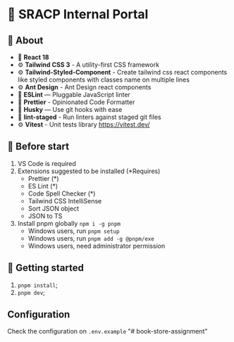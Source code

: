 # 🚀 SRACP Internal Portal

## 🚀 About

- 🚀 **React 18**
- ⚙️ **Tailwind CSS 3** - A utility-first CSS framework
- ⚙️ **Tailwind-Styled-Component** - Create tailwind css react components like styled components with classes name on multiple lines
- ⚙️ **Ant Design** - Ant Design react components
- 📏 **ESLint** — Pluggable JavaScript linter
- 💖 **Prettier** - Opinionated Code Formatter
- 🐶 **Husky** — Use git hooks with ease
- 🚫 **lint-staged** - Run linters against staged git files
- ⚙️ **Vitest** - Unit tests library <https://vitest.dev/>

## 🚀 Before start

1. VS Code is required
2. Extensions suggested to be installed (\*Requires)
   - Prettier (\*)
   - ES Lint (\*)
   - Code Spell Checker (\*)
   - Tailwind CSS IntelliSense
   - Sort JSON object
   - JSON to TS
3. Install pnpm globally `npm i -g pnpm`
   - Windows users, run `pnpm setup`
   - Windows users, run `pnpm add -g @pnpm/exe`
   - Windows users, need administrator permission

## 🚀 Getting started

1. `pnpm install`;
2. `pnpm dev`;

## Configuration

Check the configuration on `.env.example`
"# book-store-assignment" 

